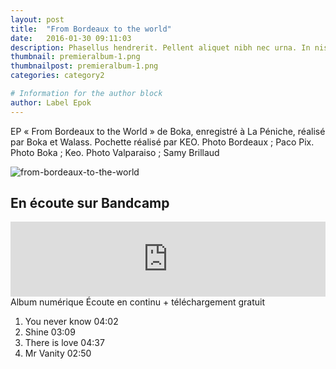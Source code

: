 ```yaml
---
layout: post
title:  "From Bordeaux to the world"
date:   2016-01-30 09:11:03
description: Phasellus hendrerit. Pellent aliquet nibh nec urna. In nis aliquet vel, dapibus id,mattis.
thumbnail: premieralbum-1.png
thumbnailpost: premieralbum-1.png
categories: category2

# Information for the author block
author: Label Epok
---
```


EP « From Bordeaux to the World » de Boka, enregistré à La Péniche, réalisé par Boka et Walass. Pochette réalisé par KEO. Photo Bordeaux ; Paco Pix. Photo Boka ; Keo. Photo Valparaiso ; Samy Brillaud

![from-bordeaux-to-the-world]({{site.url}}/{{site.baseurl}}/assets/img/from-bordeaux-to-the-world.png)

## En écoute sur Bandcamp
<iframe style="border: 0; width: 100%; height: 120px;" src="https://bandcamp.com/EmbeddedPlayer/album=3999920730/size=large/bgcol=ffffff/linkcol=e99708/tracklist=false/artwork=small/transparent=true/" seamless><a href="http://labelepok.bandcamp.com/album/from-bordeaux-to-the-world">From Bordeaux to the world by Boka</a></iframe>
Album numérique Écoute en continu + téléchargement gratuit

1. You never know 04:02
2. Shine 03:09
3. There is love 04:37
4. Mr Vanity 02:50
